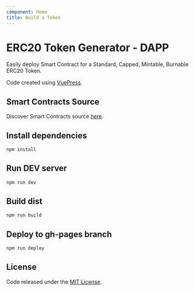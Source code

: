 ```yaml
---
component: Home
title: Build a Token
---
```


# ERC20 Token Generator - DAPP

Easily deploy Smart Contract for a Standard, Capped, Mintable, Burnable ERC20 Token.


Code created using [VuePress](https://vuepress.vuejs.org/).

## Smart Contracts Source
 
Discover Smart Contracts source [here](https://github.com/imskaaz/erc20-generator).

## Install dependencies

```bash
npm install
```

## Run DEV server

```bash
npm run dev
```

## Build dist

```bash
npm run build
```

## Deploy to gh-pages branch

```bash
npm run deploy
```

## License

Code released under the [MIT License](https://github.com/vittominacori/erc20-generator/blob/master/LICENSE).
